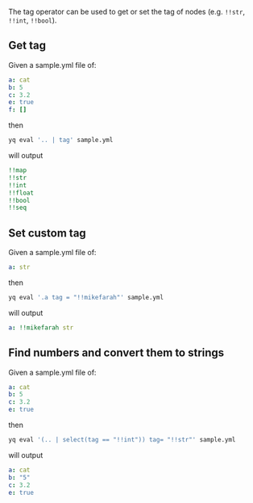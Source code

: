 The tag operator can be used to get or set the tag of nodes (e.g. `!!str`, `!!int`, `!!bool`).
## Get tag
Given a sample.yml file of:
```yaml
a: cat
b: 5
c: 3.2
e: true
f: []
```
then
```bash
yq eval '.. | tag' sample.yml
```
will output
```yaml
!!map
!!str
!!int
!!float
!!bool
!!seq
```

## Set custom tag
Given a sample.yml file of:
```yaml
a: str
```
then
```bash
yq eval '.a tag = "!!mikefarah"' sample.yml
```
will output
```yaml
a: !!mikefarah str
```

## Find numbers and convert them to strings
Given a sample.yml file of:
```yaml
a: cat
b: 5
c: 3.2
e: true
```
then
```bash
yq eval '(.. | select(tag == "!!int")) tag= "!!str"' sample.yml
```
will output
```yaml
a: cat
b: "5"
c: 3.2
e: true
```

